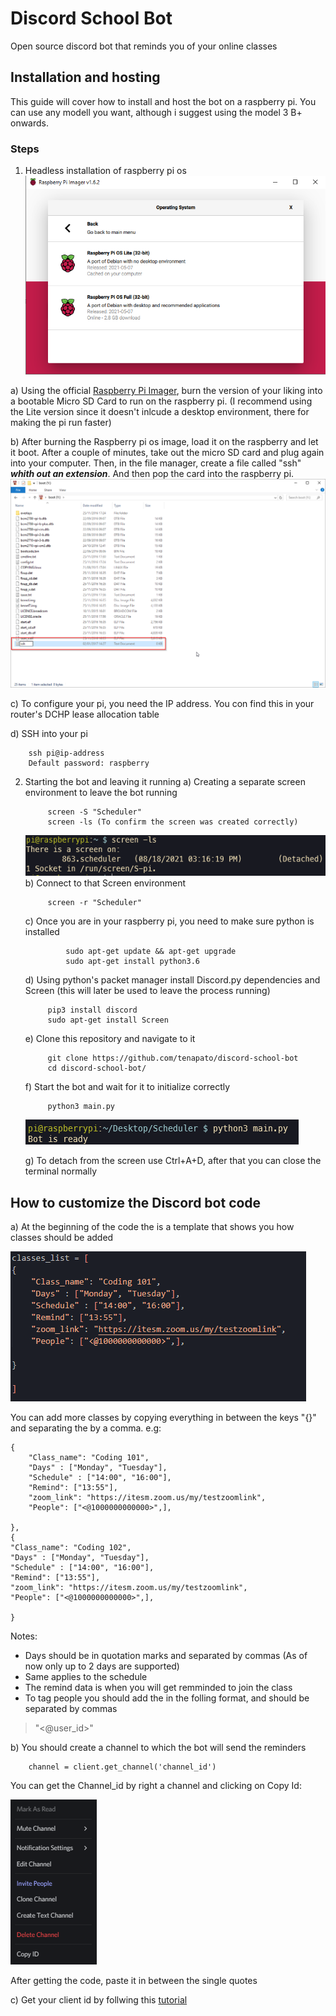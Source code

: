 # Discord School Bot

Open source discord bot that reminds you of your online classes

## Installation and hosting

This guide will cover how to install and host the bot on a raspberry pi. You can use any modell you want, although i suggest using the model 3 B+ onwards.

### Steps
1. Headless installation of raspberry pi os
![Raspberry pi imager](/img/img1.PNG)

a) Using the official [Raspberry Pi Imager](https://www.raspberrypi.org/software/), burn the version of your liking into a bootable Micro SD Card to run on the raspberry pi. (I recommend using the Lite version since it doesn't inlcude a desktop environment, there for making the pi run faster)

b) After burning the Raspberry pi os image, load it on the raspberry and let it boot. After a couple of minutes, take out the micro SD card and plug again into your computer. Then, in the file manager, create a file called "ssh" ***whith out an extension***. And then pop the card into the raspberry pi.
![SSH File](/img/img2.png)

c) To configure your pi, you need the IP address. You con find this in your router's DCHP lease allocation table

d) SSH into your pi

        ssh pi@ip-address
        Default password: raspberry
2. Starting the bot and leaving it running
    a) Creating a separate screen environment to leave the bot running

            screen -S "Scheduler"
            screen -ls (To confirm the screen was created correctly)
    ![Bot start](/img/img4.PNG)
    b) Connect to that Screen environment

            screen -r "Scheduler"

    c) Once you are in your raspberry pi, you need to make sure python is installed

                sudo apt-get update && apt-get upgrade
                sudo apt-get install python3.6
    d) Using python's packet manager install Discord.py dependencies and Screen (this will later be used to leave the process running)

            pip3 install discord
            sudo apt-get install Screen
    e) Clone this repository and navigate to it 

            git clone https://github.com/tenapato/discord-school-bot
            cd discord-school-bot/
    f) Start the bot and wait for it to initialize correctly

            python3 main.py
    ![Bot start](/img/img3.PNG)

    g) To detach from the screen use Ctrl+A+D, after that you can close the terminal normally
## How to customize the Discord bot code  

a) At the beginning of the code the is a template that shows you how classes should be added

![Class template](/img/img5.PNG)

You can add more classes by copying everything in between the keys "{}" and separating the by a comma. e.g:

    {
        "Class_name": "Coding 101",
        "Days" : ["Monday", "Tuesday"],
        "Schedule" : ["14:00", "16:00"],
        "Remind": ["13:55"],
        "zoom_link": "https://itesm.zoom.us/my/testzoomlink",
        "People": ["<@1000000000000>",],

    },
    {
    "Class_name": "Coding 102",
    "Days" : ["Monday", "Tuesday"],
    "Schedule" : ["14:00", "16:00"],
    "Remind": ["13:55"],
    "zoom_link": "https://itesm.zoom.us/my/testzoomlink",
    "People": ["<@1000000000000>",],

    }   

Notes:
- Days should be in quotation marks and separated by commas (As of now only up to 2 days are supported)
- Same applies to the schedule
- The remind data is when you will get remminded to join the class
- To tag people you should add the in the folling format, and should be separated by commas
> "<@user_id>"

b) You should create a channel to which the bot will send the reminders

        channel = client.get_channel('channel_id')

You can get the Channel_id by right a channel and clicking on Copy Id:

![Class template](/img/img6.PNG)

After getting the code, paste it in between the single quotes

c) Get your client id by follwing this [tutorial](https://discord.com/developers/docs/topics/oauth2)